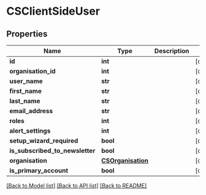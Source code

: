 # CSClientSideUser

## Properties
Name | Type | Description | Notes
------------ | ------------- | ------------- | -------------
**id** | **int** |  | [optional] 
**organisation_id** | **int** |  | [optional] 
**user_name** | **str** |  | [optional] 
**first_name** | **str** |  | [optional] 
**last_name** | **str** |  | [optional] 
**email_address** | **str** |  | [optional] 
**roles** | **int** |  | [optional] 
**alert_settings** | **int** |  | [optional] 
**setup_wizard_required** | **bool** |  | [optional] 
**is_subscribed_to_newsletter** | **bool** |  | [optional] 
**organisation** | [**CSOrganisation**](CSOrganisation.md) |  | [optional] 
**is_primary_account** | **bool** |  | [optional] 

[[Back to Model list]](../README.md#documentation-for-models) [[Back to API list]](../README.md#documentation-for-api-endpoints) [[Back to README]](../README.md)


